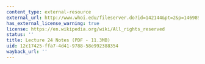 ```yaml
---
content_type: external-resource
external_url: http://www.whoi.edu/fileserver.do?id=142144&pt=2&p=146989
has_external_license_warning: true
license: https://en.wikipedia.org/wiki/All_rights_reserved
status: ''
title: Lecture 24 Notes (PDF - 11.3MB)
uid: 12c17425-ffa7-4d41-9788-58e992388354
wayback_url: ''
---
```

